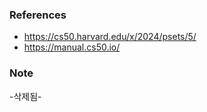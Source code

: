 ### References

- https://cs50.harvard.edu/x/2024/psets/5/
- https://manual.cs50.io/

### Note

-삭제됨-